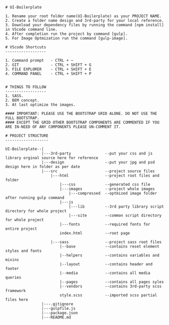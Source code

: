 	# UI-Boilerplate

	1. Rename your root folder name(UI-Boilerplate) as your PROJECT NAME.
	2. Create a folder name design and 3rd-party for your local reference.
	3. Download your dependency files by running the command [npm install] in VScode command line.
	4. After completion run the project by command [gulp].
	5. For Image Optmization run the command [gulp-image].

	# VScode Shortcuts
	------------------

	1. Command prompt 	- CTRL + ~
	2. GIT 				- CTRL + SHIFT + G
	3. FILE EXPLORER 	- CTRL + SHIFT + E
	4. COMMAND PANEL 	- CTRL + SHIFT + P


	# THINGS TO FOLLOW
	------------------
	1. SASS.
	2. BEM concept.
	3. At last optimize the images.

	#### IMPORTANT: PLEASE USE THE BOOTSTRAP GRID ALONE. DO NOT USE THE FULL BOOTSTRAP.
	#### EXCEPT THE GRID OTHER BOOTSTRAP COMPONENTS ARE COMMENTED IF YOU ARE IN-NEED OF ANY COMPONENTS PLEASE UN-COMMENT IT. 

	# PROJECT STRUCTURE
	-------------------

	UI-Boilerplate--|
					|---3rd-party    			--put your css and js library orginal source here for reference
					|---design       			--put your jpg and psd design here in folder as per date
					|---src          			--project source files
						|---html     			--project root files and folder
							|---css    			--generated css file
							|---images 			--project whole images 
								|---compressed 	--optmized image folder after running gulp command
							|---js
								|---lib  		--3rd party library script directory for whole project
								|---site 		--common script directory for whole project
							|---fonts  			--required fonts for entire project
							index.html         	--root page

						|---sass     			--project sass root files
							|--base    			--contains reset element styles and fonts
							|--helpers 			--contains variables and mixins 
							|--layout  			--contains header and footer
							|--media   			--contains all media queries 
							|--pages   			--contains all pages syles
							|--vendors 			--contains 3rd-party scss framework
							style.scss 			--imported scss partial files here
					|---.gitignore
					|---gulpfile.js
					|---package.json
					|---README.md